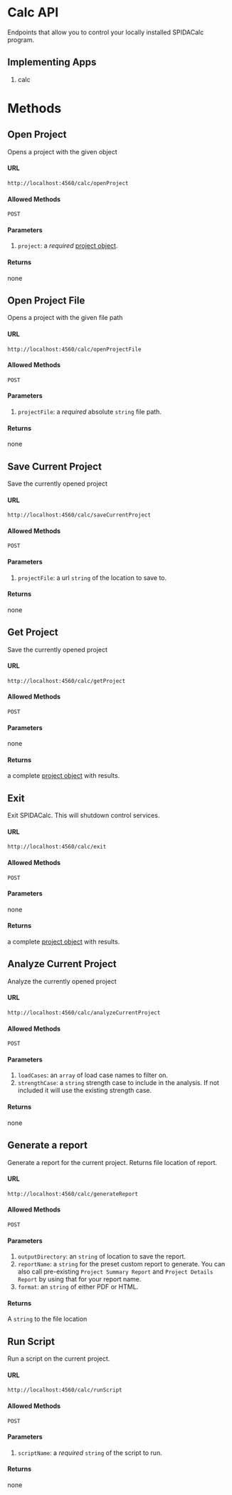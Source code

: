Calc API
=======

Endpoints that allow you to control your locally installed SPIDACalc program.

## Implementing Apps

1. calc

Methods
======

Open Project
-----

Opens a project with the given object

#### URL

`http://localhost:4560/calc/openProject`

#### Allowed Methods

`POST`

#### Parameters

1. `project`: a _required_ [project object](../../resources/v1/schema/spidacalc/calc/project.schema).

#### Returns

none

Open Project File
-----

Opens a project with the given file path

#### URL

`http://localhost:4560/calc/openProjectFile`

#### Allowed Methods

`POST`

#### Parameters

1. `projectFile`: a _required_ absolute `string` file path.

#### Returns

none

Save Current Project
-----

Save the currently opened project

#### URL

`http://localhost:4560/calc/saveCurrentProject`

#### Allowed Methods

`POST`

#### Parameters

1. `projectFile`: a url `string` of the location to save to.

#### Returns

none

Get Project
-----

Save the currently opened project

#### URL

`http://localhost:4560/calc/getProject`

#### Allowed Methods

`POST`

#### Parameters

none

#### Returns

a complete [project object](../../resources/v1/schema/spidacalc/calc/project.schema) with results.

Exit
-----

Exit SPIDACalc. This will shutdown control services.

#### URL

`http://localhost:4560/calc/exit`

#### Allowed Methods

`POST`

#### Parameters

none

#### Returns

a complete [project object](../../resources/v1/schema/spidacalc/calc/project.schema) with results.

Analyze Current Project
-----

Analyze the currently opened project

#### URL

`http://localhost:4560/calc/analyzeCurrentProject`

#### Allowed Methods

`POST`

#### Parameters

1. `loadCases`: an `array` of load case names to filter on.
1. `strengthCase`: a `string` strength case to include in the analysis. If not included it will use the existing strength case.

#### Returns

none

Generate a report
-----

Generate a report for the current project. Returns file location of report.
#### URL

`http://localhost:4560/calc/generateReport`

#### Allowed Methods

`POST`

#### Parameters

1. `outputDirectory`: an `string` of location to save the report.
1. `reportName`: a `string` for the preset custom report to generate. You can also call pre-existing `Project Summary Report` and `Project Details Report` by using that for your report name.
1. `format`: an `string` of either PDF or HTML.

#### Returns

A `string` to the file location

Run Script
-----

Run a script on the current project.

#### URL

`http://localhost:4560/calc/runScript`

#### Allowed Methods

`POST`

#### Parameters

1. `scriptName`: a _required_ `string` of the script to run.

#### Returns

none
